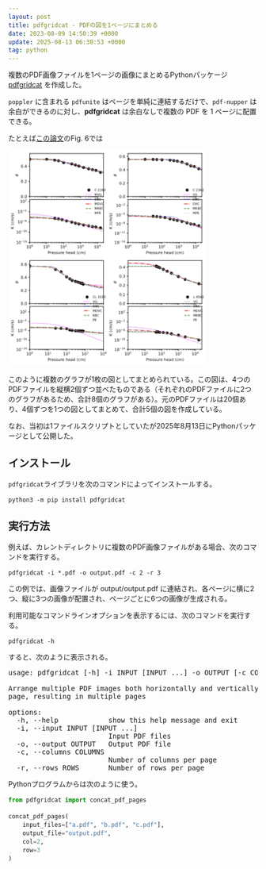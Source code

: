 ```yaml
---
layout: post
title: pdfgridcat - PDFの図を1ページにまとめる
date: 2023-08-09 14:50:39 +0000
update: 2025-08-13 06:38:53 +0000
tag: python
---
```

複数のPDF画像ファイルを1ページの画像にまとめるPythonパッケージ[pdfgridcat](https://pypi.org/project/pdfgridcat/) を作成した。

`poppler` に含まれる `pdfunite` はページを単純に連結するだけで、`pdf-nupper` は余白ができるのに対し、**pdfgridcat** は余白なしで複数の PDF を 1 ページに配置できる。

たとえば[この論文](https://doi.org/10.2478/johh-2022-0039)のFig. 6では

<img src="/img/20230809-concatepdf.png" width="400px">

このように複数のグラフが1枚の図としてまとめられている。この図は、4つのPDFファイルを縦横2個ずつ並べたものである（それぞれのPDFファイルに2つのグラフがあるため、合計8個のグラフがある）。元のPDFファイルは20個あり、4個ずつを1つの図としてまとめて、合計5個の図を作成している。

なお、当初は1ファイルスクリプトとしていたが2025年8月13日にPythonパッケージとして公開した。

## インストール
`pdfgridcat`ライブラリを次のコマンドによってインストールする。

```shell
python3 -m pip install pdfgridcat
```

## 実行方法
例えば、カレントディレクトリに複数のPDF画像ファイルがある場合、次のコマンドを実行する。

```shell
pdfgridcat -i *.pdf -o output.pdf -c 2 -r 3
```

この例では、画像ファイルが output/output.pdf に連結され、各ページに横に2つ、縦に3つの画像が配置され、ページごとに6つの画像が生成される。

利用可能なコマンドラインオプションを表示するには、次のコマンドを実行する。

```shell
pdfgridcat -h
```

すると、次のように表示される。

<pre>
usage: pdfgridcat [-h] -i INPUT [INPUT ...] -o OUTPUT [-c COLUMNS] [-r ROWS]

Arrange multiple PDF images both horizontally and vertically within a single
page, resulting in multiple pages

options:
  -h, --help            show this help message and exit
  -i, --input INPUT [INPUT ...]
                        Input PDF files
  -o, --output OUTPUT   Output PDF file
  -c, --columns COLUMNS
                        Number of columns per page
  -r, --rows ROWS       Number of rows per page
</pre>

Pythonプログラムからは次のように使う。

```python
from pdfgridcat import concat_pdf_pages

concat_pdf_pages(
    input_files=["a.pdf", "b.pdf", "c.pdf"],
    output_file="output.pdf",
    col=2,
    row=3
)
```
